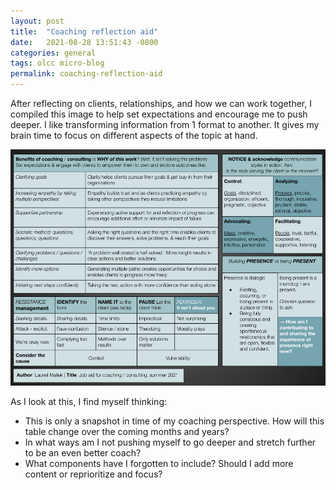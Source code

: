 ```yaml
---
layout: post
title:  "Coaching reflection aid" 
date:   2021-08-28 13:51:43 -0800
categories: general
tags: olcc micro-blog
permalink: coaching-reflection-aid
---
```

After reflecting on clients, relationships, and how we can work together, I compiled this image to help set expectations and encourage me to push deeper. I like transforming information from 1 format to another. It gives my brain time to focus on different aspects of the topic at hand.


![coaching-reflection-aid.png](/assets/post-assets/coaching-reflection-aid.png)

As I look at this, I find myself thinking:

- This is only a snapshot in time of my coaching perspective. How will this table change over the coming months and years?
- In what ways am I not pushing myself to go deeper and stretch further to be an even better coach?
- What components have I forgotten to include? Should I add more content or reprioritize and focus?